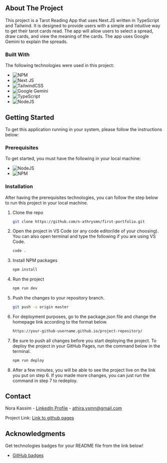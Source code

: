 <!-- ABOUT THE PROJECT -->

## About The Project

This project is a Tarot Reading App that uses Next.JS written in TypeScript and Tailwind. It is designed to provide users with a simple and intuitive way to get their tarot cards read. The app will allow users to select a spread, draw cards, and view the meaning of the cards. The app uses Google Gemini to explain the spreads.

### Built With

The following technologies were used in this project:

- ![NPM](https://img.shields.io/badge/NPM-%23CB3837.svg?style=for-the-badge&logo=npm&logoColor=white)
- ![Next JS](https://img.shields.io/badge/Next-black?style=for-the-badge&logo=next.js&logoColor=white)
- ![TailwindCSS](https://img.shields.io/badge/tailwindcss-%2338B2AC.svg?style=for-the-badge&logo=tailwind-css&logoColor=white)
- ![Google Gemini](https://img.shields.io/badge/google%20gemini-8E75B2?style=for-the-badge&logo=google%20gemini&logoColor=white)
- ![TypeScript](https://img.shields.io/badge/typescript-%23007ACC.svg?style=for-the-badge&logo=typescript&logoColor=white)
- ![NodeJS](https://img.shields.io/badge/node.js-6DA55F?style=for-the-badge&logo=node.js&logoColor=white)

<!-- GETTING STARTED -->

## Getting Started

To get this application running in your system, please follow the instructions below:

### Prerequisites

To get started, you must have the following in your local machine:

- ![NodeJS](https://img.shields.io/badge/node.js-6DA55F?style=for-the-badge&logo=node.js&logoColor=white)
- ![NPM](https://img.shields.io/badge/NPM-%23CB3837.svg?style=for-the-badge&logo=npm&logoColor=white)

### Installation

After having the prerequisites technologies, you can follow the step below to run this project in your local machine.

1. Clone the repo
   ```sh
   git clone https://github.com/n-athrysmn/first-portfolio.git
   ```
2. Open the project in VS Code (or any code editor/ide of your choosing). You can also open terminal and type the following if you are using VS Code.
   ```sh
   code .
   ```
3. Install NPM packages
   ```sh
   npm install
   ```
4. Run the project
   ```sh
   npm run dev
   ```
5. Push the changes to your repository branch.

   ```sh
   git push -u origin master
   ```

6. For deployment purposes, go to the package.json file and change the homepage link according to the format below.

   ```sh
   https://your-github-username.github.io/project-repository/
   ```

7. Be sure to push all changes before you start deploying the project. To deploy the project in your GitHub Pages, run the command below in the terminal.
   ```sh
   npm run deploy
   ```
8. After a few minutes, you will be able to see the project live on the link you put on step 6. If you made more changes, you can just run the command in step 7 to redeploy.

<!-- CONTACT -->

## Contact

Nora Kassim - [LinkedIn Profile](https://www.linkedin.com/in/noraathira/) - athira.ysmn@gmail.com

Project Link: [Link to github pages](https://n-athrysmn.github.io/first-portfolio/)

<!-- ACKNOWLEDGMENTS -->

## Acknowledgments

Get technologies badges for your README file from the link below!

- [GitHub badges](https://github.com/Ileriayo/markdown-badges)

<!-- MARKDOWN LINKS & IMAGES -->
<!-- https://www.markdownguide.org/basic-syntax/#reference-style-links -->
